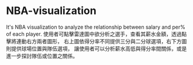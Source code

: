 # NBA-visualization
It's NBA visualization to analyze the relationship between salary and per% of each player.
使用者可點擊雷達圖中欲分析之選手，查看其薪水金額，透過點擊將連動右方兩者圖形，
右上圖依得分率不同提供三分與二分球選項，右下方圖則提供球場位置與隊伍選項，
讓使用者可以分析薪水高低與得分率間關係，或是進一步探討隊伍或位置之關係。
